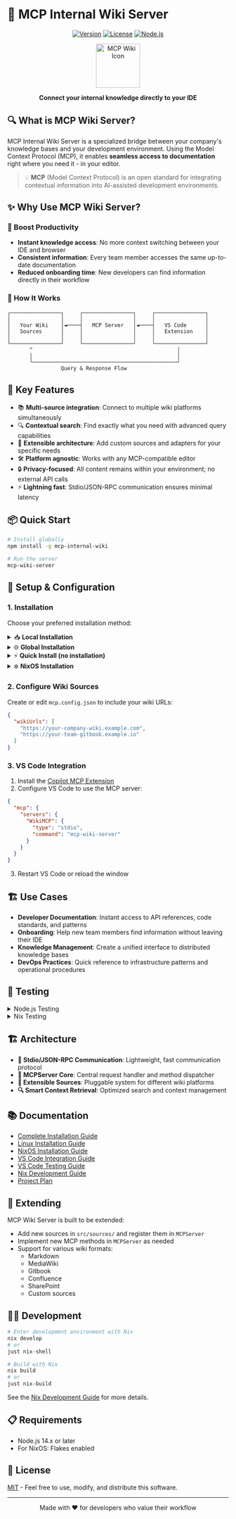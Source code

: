 # 🌟 MCP Internal Wiki Server

<div align="center">

[![Version](https://img.shields.io/badge/version-1.0.0-blue.svg)](https://github.com/yourusername/mcp-internal-wiki)
[![License](https://img.shields.io/badge/license-MIT-green.svg)](LICENSE)
[![Node.js](https://img.shields.io/badge/node-%3E=14.0.0-brightgreen.svg)](https://nodejs.org/)

<img src="https://raw.githubusercontent.com/microsoft/vscode-codicons/main/src/icons/book.svg" width="100" height="100" alt="MCP Wiki Icon">

**Connect your internal knowledge directly to your IDE**

</div>

## 🔍 What is MCP Wiki Server?

MCP Internal Wiki Server is a specialized bridge between your company's knowledge bases and your development environment. Using the Model Context Protocol (MCP), it enables **seamless access to documentation** right where you need it - in your editor.

> 💡 **MCP** (Model Context Protocol) is an open standard for integrating contextual information into AI-assisted development environments.

## ✨ Why Use MCP Wiki Server?

### 🚀 Boost Productivity
- **Instant knowledge access**: No more context switching between your IDE and browser
- **Consistent information**: Every team member accesses the same up-to-date documentation
- **Reduced onboarding time**: New developers can find information directly in their workflow

### 🔄 How It Works
```
┌────────────────┐     ┌────────────────┐     ┌────────────────┐
│                │     │                │     │                │
│   Your Wiki    │◄────┤   MCP Server   │◄────┤   VS Code      │
│   Sources      │     │                │     │   Extension    │
│                │     │                │     │                │
└────────────────┘     └────────────────┘     └────────────────┘
       ^                                              │
       │                                              │
       └──────────────────────────────────────────────┘
                 Query & Response Flow
```

## 🎯 Key Features

- 📚 **Multi-source integration**: Connect to multiple wiki platforms simultaneously
- 🔍 **Contextual search**: Find exactly what you need with advanced query capabilities
- 🧩 **Extensible architecture**: Add custom sources and adapters for your specific needs
- 🛠️ **Platform agnostic**: Works with any MCP-compatible editor
- 🔒 **Privacy-focused**: All content remains within your environment; no external API calls
- ⚡ **Lightning fast**: Stdio/JSON-RPC communication ensures minimal latency

## 📦 Quick Start

```bash
# Install globally
npm install -g mcp-internal-wiki

# Run the server
mcp-wiki-server
```

## 🔧 Setup & Configuration

### 1. Installation

Choose your preferred installation method:

<details>
<summary>📥 <b>Local Installation</b></summary>
<br>

```bash
# Clone the repository
git clone https://github.com/yourusername/mcp-internal-wiki.git
cd mcp-internal-wiki

# Install dependencies
npm install

# Build the project
npm run build
```
</details>

<details>
<summary>🌐 <b>Global Installation</b></summary>
<br>

```bash
# Install globally
npm install -g mcp-internal-wiki

# Run the server
mcp-wiki-server
```
</details>

<details>
<summary>⚡ <b>Quick Install (no installation)</b></summary>
<br>

```bash
npx mcp-internal-wiki
```
</details>

<details>
<summary>❄️ <b>NixOS Installation</b></summary>
<br>

```bash
# Install via the flake
nix profile install github:yourusername/mcp-internal-wiki

# Or run without installing
nix run github:yourusername/mcp-internal-wiki
```

See the [NixOS Installation Guide](NIXOS_INSTALLATION.md) for more details.
</details>

### 2. Configure Wiki Sources

Create or edit `mcp.config.json` to include your wiki URLs:

```json
{
  "wikiUrls": [
    "https://your-company-wiki.example.com",
    "https://your-team-gitbook.example.io"
  ]
}
```

### 3. VS Code Integration

1. Install the [Copilot MCP Extension](https://marketplace.visualstudio.com/items?itemName=automatalabs.copilot-mcp)
2. Configure VS Code to use the MCP server:

```json
{
  "mcp": {
    "servers": {
      "WikiMCP": {
        "type": "stdio",
        "command": "mcp-wiki-server"
      }
    }
  }
}
```

3. Restart VS Code or reload the window

## 🏗️ Use Cases

- **Developer Documentation**: Instant access to API references, code standards, and patterns
- **Onboarding**: Help new team members find information without leaving their IDE
- **Knowledge Management**: Create a unified interface to distributed knowledge bases
- **DevOps Practices**: Quick reference to infrastructure patterns and operational procedures

## 🧪 Testing

<details>
<summary>Node.js Testing</summary>

```bash
# Run a simple test
npm run test:simple

# Run an interactive test client
npm run test:interactive

# Run a query test
npm run test:query
```
</details>

<details>
<summary>Nix Testing</summary>

```bash
# Simple test with Nix
nix run .#test
# or
just nix-test

# Interactive test with Nix
nix run .#interactive
# or
just nix-test-interactive

# Query test with Nix
nix run .#query
```
</details>

## 🏗️ Architecture

- **📡 Stdio/JSON-RPC Communication**: Lightweight, fast communication protocol
- **🧠 MCPServer Core**: Central request handler and method dispatcher
- **🔌 Extensible Sources**: Pluggable system for different wiki platforms
- **🔍 Smart Context Retrieval**: Optimized search and context management

## 📚 Documentation

- [Complete Installation Guide](INSTALLATION.md)
- [Linux Installation Guide](LINUX_INSTALLATION.md)
- [NixOS Installation Guide](NIXOS_INSTALLATION.md)
- [VS Code Integration Guide](SETUP_VSCODE.md)
- [VS Code Testing Guide](TESTING_VS_CODE.md)
- [Nix Development Guide](NIX_DEVELOPMENT.md)
- [Project Plan](PROJECT_PLAN.md)

## 🔧 Extending

MCP Wiki Server is built to be extended:

- Add new sources in `src/sources/` and register them in `MCPServer`
- Implement new MCP methods in `MCPServer` as needed
- Support for various wiki formats:
  - Markdown
  - MediaWiki
  - Gitbook
  - Confluence
  - SharePoint
  - Custom sources

## 👨‍💻 Development

```bash
# Enter development environment with Nix
nix develop
# or
just nix-shell

# Build with Nix
nix build
# or
just nix-build
```

See the [Nix Development Guide](NIX_DEVELOPMENT.md) for more details.

## 📋 Requirements

- Node.js 14.x or later
- For NixOS: Flakes enabled

## 📄 License

[MIT](LICENSE) - Feel free to use, modify, and distribute this software.

---

<div align="center">
Made with ❤️ for developers who value their workflow
</div>
